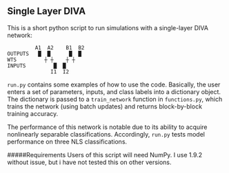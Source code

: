 
Single Layer DIVA
---
This is a short python script to run simulations with a single-layer DIVA network:

             A1  A2    B1  B2
    OUTPUTS   █  █      █  █
    WTS         ┼ ┼    ┼ ┼
    INPUTS         █  █
                  I1  I2

`run.py` contains some examples of how to use the code. Basically, the user enters a set of parameters, inputs, and class labels into a dictionary object. The dictionary is passed to a `train_network` function in `functions.py`, which trains the network (using batch updates) and returns block-by-block training accuracy.

The performance of this network is notable due to its ability to acquire nonlinearly separable classifications. Accordingly, `run.py` tests model performance on three NLS classifications.

#####Requirements
Users of this script will need NumPy. I use 1.9.2 without issue, but i have not tested this on other versions.